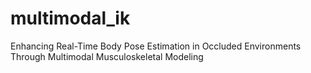 # multimodal_ik
Enhancing Real-Time Body Pose Estimation in Occluded Environments Through Multimodal Musculoskeletal Modeling
